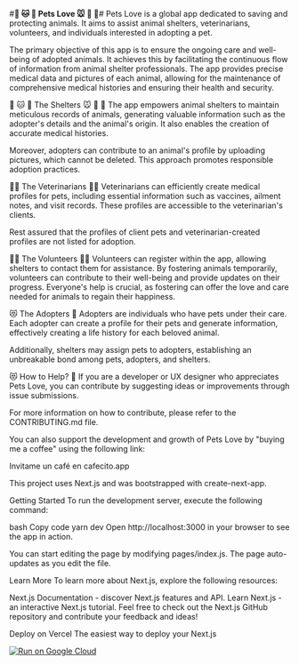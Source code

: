 #**🐶 🐱 🦊 Pets Love 🐭 🐹 🐰**# 
Pets Love is a global app dedicated to saving and protecting animals. It aims to assist animal shelters, veterinarians, volunteers, and individuals interested in adopting a pet.

The primary objective of this app is to ensure the ongoing care and well-being of adopted animals. It achieves this by facilitating the continuous flow of information from animal shelter professionals. The app provides precise medical data and pictures of each animal, allowing for the maintenance of comprehensive medical histories and ensuring their health and security.

🐶 🐱 🦊 The Shelters 🐭 🐹 🐰
The app empowers animal shelters to maintain meticulous records of animals, generating valuable information such as the adopter's details and the animal's origin. It also enables the creation of accurate medical histories.

Moreover, adopters can contribute to an animal's profile by uploading pictures, which cannot be deleted. This approach promotes responsible adoption practices.

👩‍⚕️ The Veterinarians 👨‍⚕️
Veterinarians can efficiently create medical profiles for pets, including essential information such as vaccines, ailment notes, and visit records. These profiles are accessible to the veterinarian's clients.

Rest assured that the profiles of client pets and veterinarian-created profiles are not listed for adoption.

👩‍⚕️ The Volunteers 👨‍⚕️
Volunteers can register within the app, allowing shelters to contact them for assistance. By fostering animals temporarily, volunteers can contribute to their well-being and provide updates on their progress. Everyone's help is crucial, as fostering can offer the love and care needed for animals to regain their happiness.

😻 The Adopters 🐶
Adopters are individuals who have pets under their care. Each adopter can create a profile for their pets and generate information, effectively creating a life history for each beloved animal.

Additionally, shelters may assign pets to adopters, establishing an unbreakable bond among pets, adopters, and shelters.

😻 How to Help? 🐶
If you are a developer or UX designer who appreciates Pets Love, you can contribute by suggesting ideas or improvements through issue submissions.

For more information on how to contribute, please refer to the CONTRIBUTING.md file.

You can also support the development and growth of Pets Love by "buying me a coffee" using the following link:

Invitame un café en cafecito.app

This project uses Next.js and was bootstrapped with create-next-app.

Getting Started
To run the development server, execute the following command:

bash
Copy code
yarn dev
Open http://localhost:3000 in your browser to see the app in action.

You can start editing the page by modifying pages/index.js. The page auto-updates as you edit the file.

Learn More
To learn more about Next.js, explore the following resources:

Next.js Documentation - discover Next.js features and API.
Learn Next.js - an interactive Next.js tutorial.
Feel free to check out the Next.js GitHub repository and contribute your feedback and ideas!

Deploy on Vercel
The easiest way to deploy your Next.js

[![Run on Google Cloud](https://deploy.cloud.run/button.svg)](https://deploy.cloud.run)
